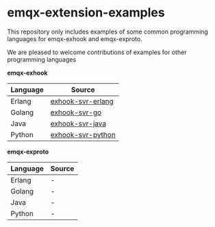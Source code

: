 # emqx-extension-examples

This repository only includes examples of some common programming languages for emqx-exhook and emqx-exproto.

We are pleased to welcome contributions of examples for other  programming languages


**emqx-exhook**

| Language | Source                                                       |
| -------- | ------------------------------------------------------------ |
| Erlang   | [exhook-svr-erlang](https://github.com/emqx/emqx-extension-examples/tree/master/exhook-svr-erlang) |
| Golang   | [exhook-svr-go](https://github.com/emqx/emqx-extension-examples/tree/master/exhook-svr-go) |
| Java     | [exhook-svr-java](https://github.com/emqx/emqx-extension-examples/tree/master/exhook-svr-java) |
| Python   | [exhook-svr-python](https://github.com/emqx/emqx-extension-examples/tree/master/exhook-svr-python) |



**emqx-exproto**

| Language | Source |
| -------- | ------ |
| Erlang   | -      |
| Golang   | -      |
| Java     | -      |
| Python   | -      |

